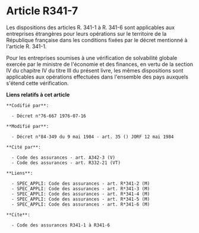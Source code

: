 # Article R341-7

Les dispositions des articles R. 341-1 à R. 341-6 sont applicables aux entreprises étrangères pour leurs opérations sur le
territoire de la République française dans les conditions fixées par le décret mentionné à l'article R. 341-1.

Pour les entreprises soumises à une vérification de solvabilité globale exercée par le ministre de l'économie et des
finances, en vertu de la section IV du chapitre IV du titre III du présent livre, les mêmes dispositions sont applicables aux
opérations effectuées dans l'ensemble des pays auxquels s'étend cette vérification.

**Liens relatifs à cet article**

	**Codifié par**:

	  - Décret n°76-667 1976-07-16

	**Modifié par**:

	  - Décret n°84-349 du 9 mai 1984 - art. 35 () JORF 12 mai 1984

	**Cité par**:

	  - Code des assurances - art. A342-3 (V)
	  - Code des assurances - art. R332-21 (VT)

	**Liens**:

	  - SPEC_APPLI: Code des assurances - art. R*341-2 (M)
	  - SPEC_APPLI: Code des assurances - art. R*341-3 (M)
	  - SPEC_APPLI: Code des assurances - art. R*341-4 (M)
	  - SPEC_APPLI: Code des assurances - art. R*341-5 (M)
	  - SPEC_APPLI: Code des assurances - art. R*341-6 (M)

	**Cite**:

	  - Code des assurances R341-1 à R341-6
